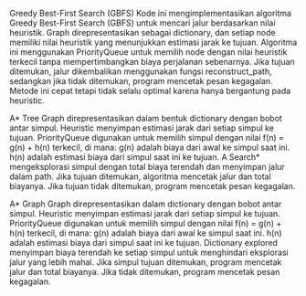Greedy Best-First Search (GBFS)
Kode ini mengimplementasikan algoritma Greedy Best-First Search (GBFS) untuk mencari jalur berdasarkan nilai heuristik. Graph direpresentasikan sebagai dictionary, dan setiap node memiliki nilai heuristik yang menunjukkan estimasi jarak ke tujuan. Algoritma ini menggunakan PriorityQueue untuk memilih node dengan nilai heuristik terkecil tanpa mempertimbangkan biaya perjalanan sebenarnya. Jika tujuan ditemukan, jalur dikembalikan menggunakan fungsi reconstruct_path, sedangkan jika tidak ditemukan, program mencetak pesan kegagalan. Metode ini cepat tetapi tidak selalu optimal karena hanya bergantung pada heuristic.

A* Tree
Graph direpresentasikan dalam bentuk dictionary dengan bobot antar simpul.
Heuristic menyimpan estimasi jarak dari setiap simpul ke tujuan.
PriorityQueue digunakan untuk memilih simpul dengan nilai f(n) = g(n) + h(n) terkecil, di mana:
g(n) adalah biaya dari awal ke simpul saat ini.
h(n) adalah estimasi biaya dari simpul saat ini ke tujuan.
A Search* mengeksplorasi simpul dengan total biaya terendah dan menyimpan jalur dalam path.
Jika tujuan ditemukan, algoritma mencetak jalur dan total biayanya.
Jika tujuan tidak ditemukan, program mencetak pesan kegagalan.

A* Graph
Graph direpresentasikan dalam dictionary dengan bobot antar simpul.
Heuristic menyimpan estimasi jarak dari setiap simpul ke tujuan.
PriorityQueue digunakan untuk memilih simpul dengan nilai f(n) = g(n) + h(n) terkecil, di mana:
g(n) adalah biaya dari awal ke simpul saat ini.
h(n) adalah estimasi biaya dari simpul saat ini ke tujuan.
Dictionary explored menyimpan biaya terendah ke setiap simpul untuk menghindari eksplorasi jalur yang lebih mahal.
Jika simpul tujuan ditemukan, program mencetak jalur dan total biayanya.
Jika tidak ditemukan, program mencetak pesan kegagalan.
